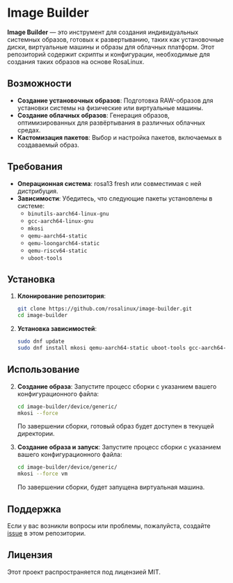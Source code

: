 # Image Builder

**Image Builder** — это инструмент для создания индивидуальных системных образов, готовых к развертыванию, таких как установочные диски, виртуальные машины и образы для облачных платформ. Этот репозиторий содержит скрипты и конфигурации, необходимые для создания таких образов на основе RosaLinux.

## Возможности

- **Создание установочных образов**: Подготовка RAW-образов для установки системы на физические или виртуальные машины.
- **Создание облачных образов**: Генерация образов, оптимизированных для развёртывания в различных облачных средах.
- **Кастомизация пакетов**: Выбор и настройка пакетов, включаемых в создаваемый образ.

## Требования

- **Операционная система**: rosa13 fresh или совместимая с ней дистрибуция.
- **Зависимости**: Убедитесь, что следующие пакеты установлены в системе:
  - `binutils-aarch64-linux-gnu`
  - `gcc-aarch64-linux-gnu`
  - `mkosi`
  - `qemu-aarch64-static`
  - `qemu-loongarch64-static`
  - `qemu-riscv64-static`
  - `uboot-tools`

## Установка

1. **Клонирование репозитория**:
   ```bash
   git clone https://github.com/rosalinux/image-builder.git
   cd image-builder
   ```

2. **Установка зависимостей**:
   ```bash
   sudo dnf update
   sudo dnf install mkosi qemu-aarch64-static uboot-tools gcc-aarch64-linux-gnu binutils-aarch64-linux-gnu 
   ```

## Использование

2. **Создание образа**:
   Запустите процесс сборки с указанием вашего конфигурационного файла:
   ```bash
   cd image-builder/device/generic/
   mkosi --force
   ```
   По завершении сборки, готовый образ будет доступен в текущей директории.

3. **Создание образа и запуск**:
   Запустите процесс сборки с указанием вашего конфигурационного файла:
   ```bash
   cd image-builder/device/generic/
   mkosi --force vm
   ```
   По завершении сборки, будет запущена виртуальная машина.

## Поддержка

Если у вас возникли вопросы или проблемы, пожалуйста, создайте [issue](https://github.com/rosalinux/image-builder/issues) в этом репозитории.

## Лицензия

Этот проект распространяется под лицензией MIT.
